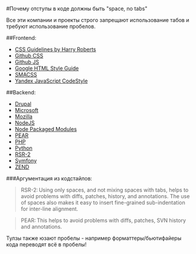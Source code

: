 #Почему отступы в коде должны быть "space, no tabs" 

Все эти компании и проекты строго запрещают использование табов и требуют использование пробелов. 
 
##Frontend: 
 - [CSS Guidelines by Harry Roberts](http://cssguidelin.es/#syntax-and-formatting)
 - [Github CSS](https://github.com/styleguide/css)
 - [Github JS](https://github.com/styleguide/javascript)
 - [Google HTML Style Guide](http://google-styleguide.googlecode.com/svn/trunk/htmlcssguide.xml)
 - [SMACSS](http://smacss.com/book/formatting) 
 - [Yandex JavaScript CodeStyle](https://github.com/yandex/codestyle/blob/master/javascript.ru.md)
 
##Backend: 
 - [Drupal](http://drupal.org/coding-standards)
 - [Microsoft](http://blogs.msdn.com/b/brada/archive/2005/01/26/361363.aspx)
 - [Mozilla](https://developer.mozilla.org/en-US/docs/Developer_Guide/Coding_Style)
 - [NodeJS](http://nodeguide.com/style.html#tabs-vs-spaces)
 - [Node Packaged Modules](https://docs.npmjs.com/misc/coding-style#indentation)
 - [PEAR](http://pear.php.net/manual/en/standards.indenting.php)
 - [PHP](http://svn.apache.org/repos/asf/shindig/attic/php/docs/style-guide.html)
 - [Python](http://www.python.org/dev/peps/pep-0008/#tabs-or-spaces)
 - [RSR-2](https://github.com/php-fig/fig-standards/blob/master/accepted/PSR-2-coding-style-guide.md)
 - [Symfony](http://symfony.com/doc/2.0/contributing/code/standards.html)
 - [ZEND](http://framework.zend.com/manual/1.12/en/coding-standard.php-file-formatting.html)
 
 
###Аргументация из кодстайлов: 
>RSR-2: Using only spaces, and not mixing spaces with tabs, helps to avoid problems with diffs, patches, history, and annotations. The use of spaces also makes it easy to insert fine-grained sub-indentation for inter-line alignment. 

>PEAR: This helps to avoid problems with diffs, patches, SVN history and annotations. 
 
Тулзы также юзают пробелы - например форматтеры/бьютифайеры кода переводят всё в пробелы! 
